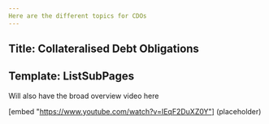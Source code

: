 ```yaml
---
Here are the different topics for CDOs
---
```

Title: Collateralised Debt Obligations
---
Template: ListSubPages
 ---
Will also have the broad overview video here

[embed "https://www.youtube.com/watch?v=IEqF2DuXZ0Y"] (placeholder)
